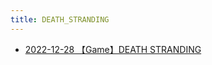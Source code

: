 ```yaml
---
title: DEATH_STRANDING
---
```



- [2022-12-28 【Game】DEATH STRANDING](./../../../../d/2022/12/27/【Game】DEATH_STRANDING_開始.md)




